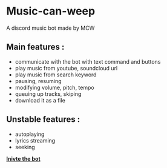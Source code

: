 # Music-can-weep

A discord music bot made by MCW

## Main features : 
  - communicate with the bot with text command and buttons
  - play music from youtube, soundcloud url
  - play music from search keyword
  - pausing, resuming
  - modifying volume, pitch, tempo
  - queuing up tracks, skiping
  - download it as a file
  
  
## Unstable features :
  - autoplaying
  - lyrics streaming
  - seeking
  
**[Inivte the bot](https://discord.com/api/oauth2/authorize?client_id=919597280523345961&permissions=137442397248&scope=bot)**
